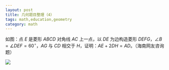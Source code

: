 ```yaml
---
layout: post 
title: 几何题目整理（4）
tags: math,education,geometry
category: math
---
```


如图：点 $E$ 是菱形 $ABCD$ 对角线 $AC$ 上一点，以 $DE$ 为边构造菱形 $DEFG$，$\angle B = \angle DEF = 60^\circ$，$AG$ 与 $CD$ 相交于 $H$，证明：$AE + 2DH = AD$。（海南网友咨询题）

![](https://crsando.github.io/images/2025-08-24/A-001.png)

